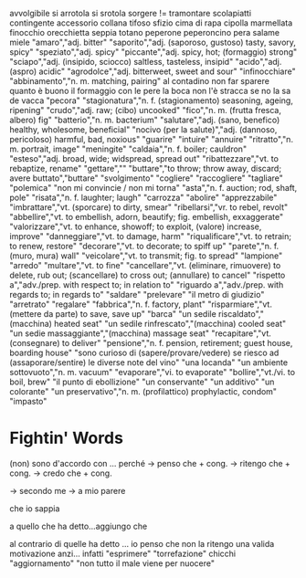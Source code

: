 avvolgibile
si arrotola
si srotola
sorgere != tramontare
scolapiatti
contingente
accessorio
collana
tifoso
sfizio
cima di rapa
cipolla
marmellata
finocchio
orecchietta
seppia
totano
peperone
peperoncino
pera
salame
miele
"amaro","adj. bitter"
"saporito","adj. (saporoso, gustoso) tasty, savory, spicy"
"speziato","adj. spicy"
"piccante","adj. spicy, hot; (formaggio) strong"
"sciapo","adj. (insipido, sciocco) saltless, tasteless, insipid"
"acido","adj. (aspro) acidic"
"agrodolce","adj. bitterweet, sweet and sour"
"infinocchiare"
"abbinamento","n. m. matching, pairing"
al contadino non far sparere quanto è buono il formaggio con le pere
la boca non l'è stracca se no la sa de vacca
"pecora"
"stagionatura","n. f. (stagionamento) seasoning, ageing, ripening"
"crudo","adj. raw; (cibo) uncooked"
"fico","n. m. (frutta fresca, albero) fig"
"batterio","n. m. bacterium"
"salutare","adj. (sano, benefico) healthy, wholesome, beneficial"
"nocivo (per la salute)","adj. (dannoso, pericoloso) harmful, bad, noxious"
"guarire"
"intuire"
"annuire"
"ritratto","n. m. portrait, image"
"meningite"
"caldaia","n. f. boiler; cauldron"
"esteso","adj. broad, wide; widspread, spread out"
"ribattezzare","vt. to rebaptize, rename"
"gettare",""
"buttare","to throw; throw away, discard; avere buttato","buttare"
"svolgimento"
"cogliere"
"raccogliere"
"tagliare"
"polemica"
"non mi convincie / non mi torna"
"asta","n. f. auction; rod, shaft, pole"
"risata","n. f. laughter; laugh"
"carrozza"
"abolire"
"apprezzabile"
"imbrattare","vt. (sporcare) to dirty, smear"
"ribellarsi","vr. to rebel, revolt"
"abbellire","vt. to embellish, adorn, beautify; fig. embellish, exxaggerate"
"valorizzare","vt. to enhance, showoff; to exploit, (valore) increase, improve"
"danneggiare","vt. to damage, harm"
"riqualificare","vt. to retrain; to renew, restore"
"decorare","vt. to decorate; to spiff up"
"parete","n. f. (muro, mura) wall"
"veicolare","vt. to transmit; fig. to spread"
"lampione"
"arredo"
"multare","vt. to fine"
"cancellare","vt. (eliminare, rimuovere) to delete, rub out; (scancellare) to cross out; (annullare) to cancel"
"rispetto a","adv./prep. with respect to; in relation to"
"riguardo a","adv./prep. with regards to; in regards to"
"saldare"
"prelevare"
"il metro di giudizio"
"arretrato"
"regalare"
"fabbrica","n. f. factory, plant"
"risparmiare","vt. (mettere da parte) to save, save up"
"barca"
"un sedile riscaldato","(macchina) heated seat"
"un sedile rinfrescato","(macchina) cooled seat"
"un sedie massaggiante","(macchina) massage seat"
"recapitare","vt. (consegnare) to deliver"
"pensione","n. f. pension, retirement; guest house, boarding house"
"sono curioso di (sapere/provare/vedere) se riesco ad (assaporare/sentire) le diverse note del vino"
"una locanda"
"un ambiente sottovuoto","n. m. vacuum"
"evaporare","vi. to evaporate"
"bollire","vt./vi. to boil, brew"
"il punto di ebollizione"
"un conservante"
"un additivo"
"un colorante"
"un preservativo","n. m. (profilattico) prophylactic, condom"
"impasto"

# Fightin' Words

(non) sono d'accordo con ... perché
-> penso che + cong.
-> ritengo che + cong.
-> credo che + cong.

-> secondo me
-> a mio parere

che io sappia

a quello che ha detto...aggiungo che

al contrario di quelle ha detto ... io penso che
non la ritengo una valida motivazione
anzi...
infatti
"esprimere"
"torrefazione"
chicchi
"aggiornamento"
"non tutto il male viene per nuocere"
